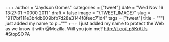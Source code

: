 
+++
author = "Jaydson Gomes"
categories = ["tweet"]
date = "Wed Nov 16 13:27:01 +0000 2011"
draft = false
image = "{TWEET_IMAGE}"
slug = "9117bf111e3b4db609bfb7d28a3144f8feec71d4"
tags = ["tweet"]
title = """I just added my name to p..."""
+++
I just added my name to protect the Web as we know it with @Mozilla. Will you join me? http://t.co/Lp5KrAUs #StopSOPA

